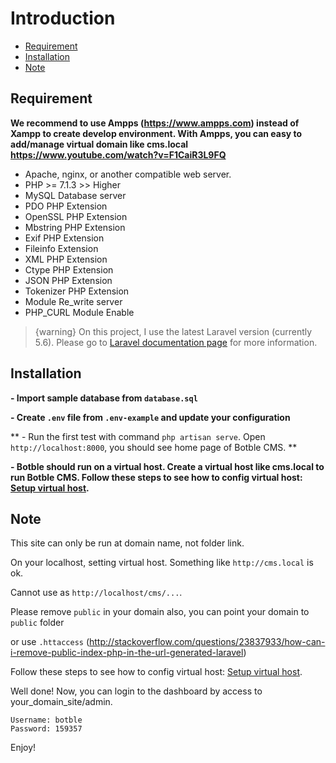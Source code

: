 # Introduction
- [Requirement](#requirement)
- [Installation](#installation)
- [Note](#note)

<a name="requirement"></a>
## Requirement

**We recommend to use Ampps (https://www.ampps.com) instead of Xampp to create develop environment. With Ampps, you can easy to add/manage virtual domain like cms.local https://www.youtube.com/watch?v=F1CaiR3L9FQ**

- Apache, nginx, or another compatible web server.
- PHP >= 7.1.3 >> Higher
- MySQL Database server
- PDO PHP Extension
- OpenSSL PHP Extension
- Mbstring PHP Extension
- Exif PHP Extension
- Fileinfo Extension
- XML PHP Extension
- Ctype PHP Extension
- JSON PHP Extension
- Tokenizer PHP Extension
- Module Re_write server
- PHP_CURL Module Enable

>  {warning} On this project, I use the latest Laravel version (currently 5.6). Please go to [Laravel documentation page](https://laravel.com/docs) for more information.

<a name="installation"></a>
## Installation

**- Import sample database from `database.sql`**

**- Create `.env` file from `.env-example` and update your configuration**

** - Run the first test with command `php artisan serve`. Open `http://localhost:8000`, you should see home page of Botble CMS. **

**- Botble should run on a virtual host. Create a virtual host like cms.local to run Botble CMS. Follow these steps to see how to config virtual host: [Setup virtual host](/2.4/virtualhost).** 

<a name="note"></a>
## Note

This site can only be run at domain name, not folder link.

On your localhost, setting virtual host. Something like `http://cms.local` is ok.

Cannot use as `http://localhost/cms/...`.

Please remove `public` in your domain also, you can point your domain to `public` folder

or use `.httaccess` (http://stackoverflow.com/questions/23837933/how-can-i-remove-public-index-php-in-the-url-generated-laravel)

Follow these steps to see how to config virtual host: [Setup virtual host](/cms/2.5/virtualhost).

Well done! Now, you can login to the dashboard by access to your_domain_site/admin.

    Username: botble
    Password: 159357

Enjoy!